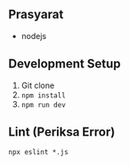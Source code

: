 ## Prasyarat

* nodejs

## Development Setup

1. Git clone
2. `npm install`
3. `npm run dev`

## Lint (Periksa Error)

`npx eslint *.js` 
